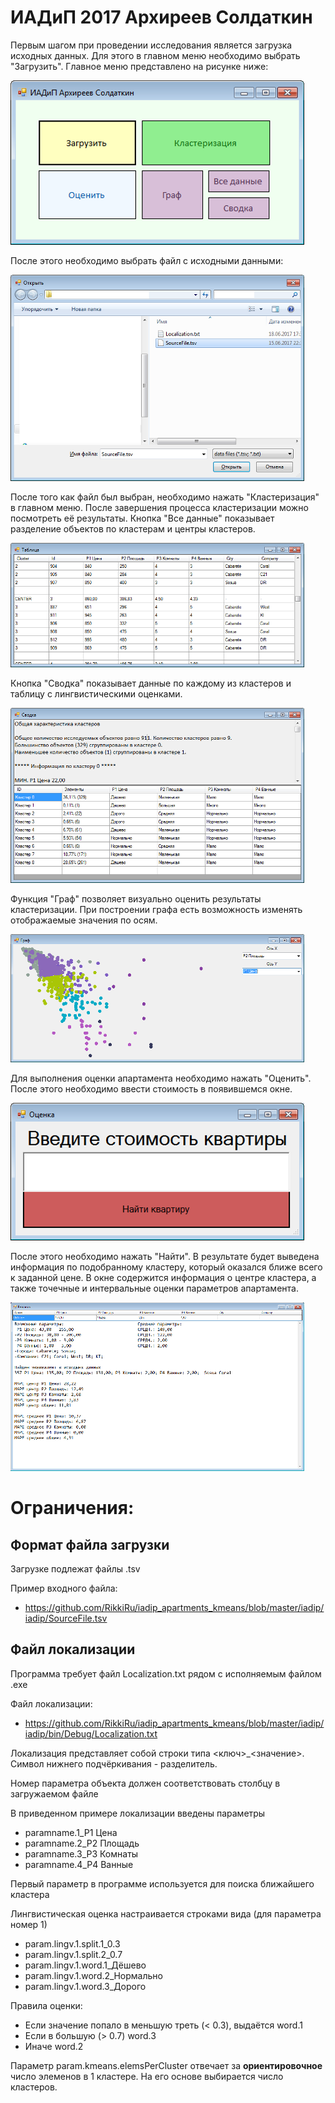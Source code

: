 # ИАДиП 2017 Архиреев Солдаткин
Первым шагом при проведении исследования является загрузка исходных данных. Для этого в главном меню необходимо выбрать "Загрузить". Главное меню представлено на рисунке ниже:

![Image mainmenu](screenshots/mainmenu.png)

После этого необходимо выбрать файл с исходными данными:

![Image load](screenshots/load.png)

После того как файл был выбран, необходимо нажать "Кластеризация" в главном меню. После завершения процесса кластеризации можно посмотреть её результаты. Кнопка "Все данные" показывает разделение объектов по кластерам и центры кластеров.

![Image tableAll](screenshots/tableAll.png)

Кнопка "Сводка" показывает данные по каждому из кластеров и таблицу с лингвистическими оценками.

![Image summary](screenshots/summary.png)

Функция "Граф" позволяет визуально оценить результаты кластеризации. При построении графа есть возможность изменять отображаемые значения по осям.

![Image graph](screenshots/graph.png)

Для выполнения оценки апартамента необходимо нажать "Оценить". После этого необходимо ввести стоимость в появившемся окне.

![Image enter](screenshots/enter.png)

После этого необходимо нажать "Найти". В результате будет выведена информация по подобранному кластеру, который оказался ближе всего к заданной цене. В окне содержится информация о центре кластера, а также точечные и интервальные оценки параметров апартамента.

![Image result](screenshots/result.png)

# Ограничения:

## Формат файла загрузки
Загрузке подлежат файлы .tsv

Пример входного файла: 
* https://github.com/RikkiRu/iadip_apartments_kmeans/blob/master/iadip/iadip/SourceFile.tsv

## Файл локализации
Программа требует файл Localization.txt рядом с исполняемым файлом .exe

Файл локализации:
* https://github.com/RikkiRu/iadip_apartments_kmeans/blob/master/iadip/iadip/bin/Debug/Localization.txt

Локализация представляет собой строки типа <ключ>_<значение>. Символ нижнего подчёркивания - разделитель.

Номер параметра объекта должен соответствовать столбцу в загружаемом файле

В приведенном примере локализации введены параметры
* paramname.1_P1 Цена
* paramname.2_P2 Площадь
* paramname.3_P3 Комнаты
* paramname.4_P4 Ванные

Первый параметр в программе используется для поиска ближайшего кластера

Лингвистическая оценка настраивается строками вида (для параметра номер 1)
* param.lingv.1.split.1_0.3
* param.lingv.1.split.2_0.7
* param.lingv.1.word.1_Дёшево
* param.lingv.1.word.2_Нормально
* param.lingv.1.word.3_Дорого

Правила оценки:
* Если значение попало в меньшую треть (< 0.3), выдаётся word.1
* Если в большую (> 0.7) word.3
* Иначе word.2

Параметр param.kmeans.elemsPerCluster отвечает за **ориентировочное** число элеменов в 1 кластере. На его основе выбирается число кластеров.
